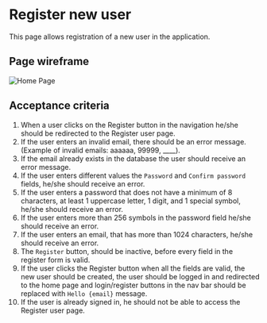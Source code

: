 # Register new user

This page allows registration of a new user in the application.

## Page wireframe

![Home Page](../assets/register.png)

## Acceptance criteria

1. When a user clicks on the Register button in the navigation he/she should be redirected to the Register user page.
2. If the user enters an invalid email, there should be an error message. (Example of invalid emails: aaaaaa, 99999, ____).
3. If the email already exists in the database the user should receive an error message.
4. If the user enters different values the `Password` and `Confirm password` fields, he/she should receive an error.
5. If the user enters a password that does not have a minimum of 8 characters, at least 1 uppercase letter, 1 digit, and 1 special symbol, he/she should receive an error.
6. If the user enters more than 256 symbols in the password field he/she should receive an error.
7. If the user enters an email, that has more than 1024 characters, he/she should receive an error.
8. The `Register` button, should be inactive, before every field in the register form is valid.
9. If the user clicks the Register button when all the fields are valid, the new user should be created, the user should be logged in and redirected to the home page and login/register buttons in the nav bar should be replaced with `Hello {email}` message.
10. If the user is already signed in, he should not be able to access the Register user page.
